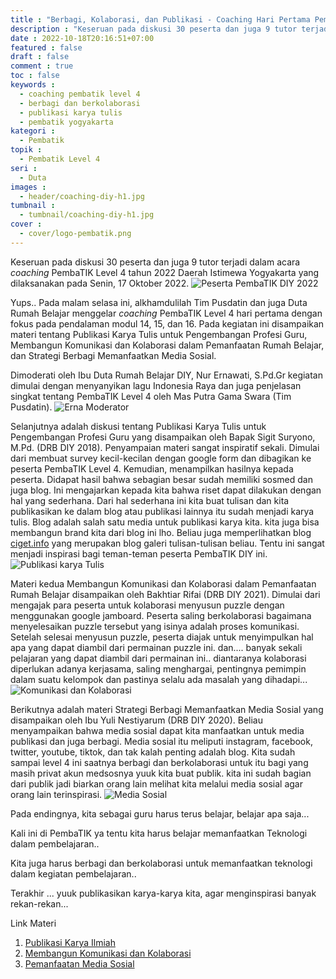 ```yaml
---
title : "Berbagi, Kolaborasi, dan Publikasi - Coaching Hari Pertama PembaTIK Level 4 2022 Yogyakarta"
description : "Keseruan pada diskusi 30 peserta dan juga 9 tutor terjadi dalam acara coaching PembaTIK Level 4 tahun 2022 Daerah Istimewa Yogyakarta yang dilaksanakan pada Senin, 17 Oktober 2022"
date : 2022-10-18T20:16:51+07:00
featured : false
draft : false
comment : true
toc : false
keywords : 
  - coaching pembatik level 4
  - berbagi dan berkolaborasi
  - publikasi karya tulis
  - pembatik yogyakarta
kategori : 
  - Pembatik
topik :
  - Pembatik Level 4
seri : 
  - Duta
images : 
  - header/coaching-diy-h1.jpg
tumbnail : 
  - tumbnail/coaching-diy-h1.jpg
cover : 
  - cover/logo-pembatik.png
---
```


Keseruan pada diskusi 30 peserta dan juga 9 tutor terjadi dalam acara *coaching* PembaTIK Level 4 tahun 2022 Daerah Istimewa Yogyakarta yang dilaksanakan pada Senin, 17 Oktober 2022.
![Peserta PembaTIK DIY 2022](/images/pembatik/coaching-diy-all.jpg)

Yups.. Pada malam selasa ini, alkhamdulilah Tim Pusdatin dan juga Duta Rumah Belajar menggelar *coaching* PembaTIK Level 4 hari pertama dengan fokus pada pendalaman modul 14, 15, dan 16. Pada kegiatan ini disampaikan materi tentang Publikasi Karya Tulis untuk Pengembangan Profesi Guru, Membangun Komunikasi dan Kolaborasi dalam Pemanfaatan Rumah Belajar, dan Strategi Berbagi Memanfaatkan Media Sosial.

Dimoderati oleh Ibu Duta Rumah Belajar DIY, Nur Ernawati, S.Pd.Gr kegiatan dimulai dengan menyanyikan lagu Indonesia Raya dan juga penjelasan singkat tentang PembaTIK Level 4 oleh Mas Putra Gama Swara (Tim Pusdatin).
![Erna Moderator](/images/pembatik/coaching-diy-moderator.jpg)

Selanjutnya adalah diskusi tentang Publikasi Karya Tulis untuk Pengembangan Profesi Guru yang disampaikan oleh Bapak Sigit Suryono, M.Pd. (DRB DIY 2018). Penyampaian materi sangat inspiratif sekali. Dimulai dari membuat survey kecil-kecilan dengan google form dan dibagikan ke peserta PembaTIK Level 4. Kemudian, menampilkan hasilnya kepada peserta. Didapat hasil bahwa sebagian besar sudah memiliki sosmed dan juga blog. Ini mengajarkan kepada kita bahwa riset dapat dilakukan dengan hal yang sederhana. Dari hal sederhana ini kita buat tulisan dan kita publikasikan ke dalam blog atau publikasi lainnya itu sudah menjadi karya tulis. Blog adalah salah satu media untuk publikasi karya kita. kita juga bisa membangun brand kita dari blog ini lho. Beliau juga memperlihatkan blog [ciget.info](https://ciget.info/) yang merupakan blog galeri tulisan-tulisan beliau. Tentu ini sangat menjadi inspirasi bagi teman-teman peserta PembaTIK DIY ini.
![Publikasi karya Tulis](/images/pembatik/coaching-diy-publikasi-sigit.jpg)

Materi kedua Membangun Komunikasi dan Kolaborasi dalam Pemanfaatan Rumah Belajar disampaikan oleh Bakhtiar Rifai (DRB DIY 2021). Dimulai dari mengajak para peserta untuk kolaborasi menyusun puzzle dengan menggunakan google jamboard. Peserta saling berkolaborasi bagaimana menyelesaikan puzzle tersebut yang isinya adalah proses komunikasi. Setelah selesai menyusun puzzle, peserta diajak untuk menyimpulkan hal apa yang dapat diambil dari permainan puzzle ini. dan.... banyak sekali pelajaran yang dapat diambil dari permainan ini.. diantaranya kolaborasi diperlukan adanya kerjasama, saling menghargai, pentingnya pemimpin dalam suatu kelompok dan pastinya selalu ada masalah yang dihadapi... 
![Komunikasi dan Kolaborasi](/images/pembatik/coaching-diy-kolaborasi-bakhtiar.jpg)

Berikutnya adalah materi Strategi Berbagi Memanfaatkan Media Sosial yang disampaikan oleh Ibu Yuli Nestiyarum (DRB DIY 2020). Beliau menyampaikan bahwa media sosial dapat kita manfaatkan untuk media publikasi dan juga berbagi. Media sosial itu meliputi instagram, facebook, twitter, youtube, tiktok, dan tak kalah penting adalah blog. Kita sudah sampai level 4 ini saatnya berbagi dan berkolaborasi untuk itu bagi yang masih privat akun medsosnya yuuk kita buat publik. kita ini sudah bagian dari publik jadi biarkan orang lain melihat kita melalui media sosial agar orang lain terinspirasi. 
![Media Sosial](/images/pembatik/coaching-diy-medsos-yuli.jpg)

Pada endingnya, kita sebagai guru harus terus belajar, belajar apa saja...

Kali ini di PembaTIK ya tentu kita harus belajar memanfaatkan Teknologi dalam pembelajaran..

Kita juga harus berbagi dan berkolaborasi untuk memanfaatkan teknologi dalam kegiatan pembelajaran..

Terakhir ... yuuk publikasikan karya-karya kita, agar menginspirasi banyak rekan-rekan...

Link Materi
1. [Publikasi Karya Ilmiah](https://docs.google.com/presentation/d/1r91-Xcr5-L3INH8wcfhXaD31Z6QWbUjYxB0LT5eDiJk/edit?usp=sharing)
2. [Membangun Komunikasi dan Kolaborasi](https://docs.google.com/presentation/d/1j9YLRlmmfQ7YsTBr5NBSYujft1bQjkq0/edit?usp=sharing&ouid=114210672415312649751&rtpof=true&sd=true)
3. [Pemanfaatan Media Sosial](https://docs.google.com/presentation/d/1tiUKBnIQ1mfErlkarixFaLa3zzvBiVVBYtwD03CrYAE/edit?usp=sharing)